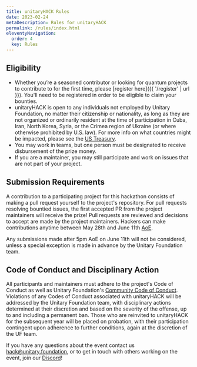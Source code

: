 ```yaml
---
title: unitaryHACK Rules
date: 2023-02-24
metaDescription: Rules for unitaryHACK
permalink: /rules/index.html
eleventyNavigation:
  order: 4
  key: Rules
---
```


## Eligibility

- Whether you’re a seasoned contributor or looking for quantum projects to contribute to for the first time, please [register here]({{ '/register' | url }}). You'll need to be registered in order to be eligible to claim your bounties.
- unitaryHACK is open to any individuals not employed by Unitary Foundation, no matter their citizenship or nationality, as long as they are not organized or ordinarily resident at the time of participation in Cuba, Iran, North Korea, Syria, or the Crimea region of Ukraine (or where otherwise prohibited by U.S. law). For more info on what countries might be impacted, please see the [US Treasury](https://home.treasury.gov/policy-issues/financial-sanctions/sanctions-programs-and-country-information).
- You may work in teams, but one person must be designated to receive disbursement of the prize money.
- If you are a maintainer, you may still participate and work on issues that are not part of your project.

## Submission Requirements

A contribution to a participating project for this hackathon consists of making a pull request yourself to the project's repository. For pull requests resolving bountied issues, the first accepted PR from the project maintainers will receive the prize! Pull requests are reviewed and decisions to accept are made by the project maintainers. Hackers can make contributions anytime between May 28th and June 11th [AoE](https://time.is/Anywhere_on_Earth). 

Any submissions made after 5pm AoE on June 11th will not be considered, unless a special exception is made in advance by the Unitary Foundation team.  

## Code of Conduct and Disciplinary Action

All participants and maintainers must adhere to the project's Code of Conduct as well as Unitary Foundation's [Community Code of Conduct](https://github.com/unitaryfund/unitary.foundation/blob/master/CODE_OF_CONDUCT.md). Violations of any Codes of Conduct associated with unitaryHACK will be addressed by the Unitary Foundation team, with disciplinary actions determined at their discretion and based on the severity of the offense, up to and including a permanent ban. Those who are reinvited to unitaryHACK for the subsequent year will be placed on probation, with their participation contingent upon adherence to further conditions, again at the discretion of the UF team. 


If you have any questions about the event contact us hack@unitary.foundation, or to get in touch with others working on the event, join our [Discord](https://discord.gg/2Y9z9xKKbr)!
